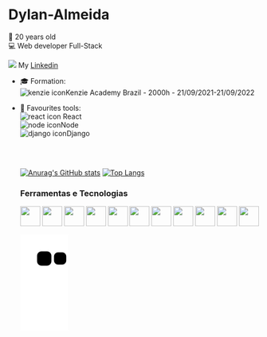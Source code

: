 # Dylan-Almeida
:man: 20 years old<br>
:computer: Web developer Full-Stack<br>

<img src="https://logospng.org/download/linkedin/logo-linkedin-icon-1024.png" width="20"> My <a href="https://www.linkedin.com/in/dylan-almeida/">Linkedin</a>


 - :mortar_board: Formation:<br>
   <img src="https://res.cloudinary.com/crunchbase-production/image/upload/c_lpad,h_256,w_256,f_auto,q_auto:eco,dpr_1/v1507162903/qkpagi7sv8temclfcfjp.png"
        width="24" alt="kenzie icon">Kenzie Academy Brazil - 2000h - 21/09/2021-21/09/2022

 - 🔧 Favourites tools:<br>
    <img src="https://camo.githubusercontent.com/1642c5f39b7f167c07f8eae813d365681abb121bd264d310cfa5ac6b1c438691/68747470733a2f2f692e6962622e636f2f3452484d6d4c512f72656163742e706e67" width="16" alt="react icon"> React<br>
    <img src="https://camo.githubusercontent.com/5f199ce2d9e9cf6aed9696cda96b3de0dfa8900c165104a51e886289e12c4789/68747470733a2f2f692e6962622e636f2f7656786d794e322f6e6f64652e706e67" width="16" alt="node icon">Node<br>
    <img src="https://seeklogo.com/images/D/django-logo-4C5ECF7036-seeklogo.com.png" width="16" alt="django icon">Django<br> 
    
    <br></br>

    [![Anurag's GitHub stats](https://github-readme-stats.vercel.app/api?username=almeidadylan&count_private=true&theme=dark&show_icons=true)](https://github.com/anuraghazra/github-readme-stats)
    [![Top Langs](https://github-readme-stats.vercel.app/api/top-langs/?username=almeidadylan&layout=compact&theme=dark)](https://github.com/anuraghazra/github-readme-stats)
    
    <h3>Ferramentas e Tecnologias</h3>
    <img src="https://cdn.jsdelivr.net/gh/devicons/devicon/icons/html5/html5-original.svg" width="40" height="40" margin="40"/>
    <img src="https://cdn.jsdelivr.net/gh/devicons/devicon/icons/css3/css3-original.svg" width="40" height="40" margin="40"/>
    <img src="https://cdn.jsdelivr.net/gh/devicons/devicon/icons/javascript/javascript-original.svg" width="40" height="40" margin="40"/>
            <img src="https://cdn.jsdelivr.net/gh/devicons/devicon/icons/react/react-original.svg" width="40" height="40" margin="40"/>
 
    <img src="https://cdn.jsdelivr.net/gh/devicons/devicon/icons/typescript/typescript-original.svg" width="40" height="40" margin="40"/>
    <img src="https://cdn.jsdelivr.net/gh/devicons/devicon/icons/nodejs/nodejs-original.svg" width="40" height="40" margin="40"/>
    
    <img src="https://cdn.jsdelivr.net/gh/devicons/devicon/icons/postgresql/postgresql-original.svg" width="40" height="40" margin="40"/>
     
    <img src="https://cdn.jsdelivr.net/gh/devicons/devicon/icons/jest/jest-plain.svg" width="40" height="40" margin="40"/>
          
          
    <img src="https://cdn.jsdelivr.net/gh/devicons/devicon/icons/python/python-original.svg" width="40" height="40" margin="40"/>
    <img src="https://cdn.jsdelivr.net/gh/devicons/devicon/icons/django/django-plain.svg" width="40" height="40" margin="40"/>
    
    <img src="https://cdn.jsdelivr.net/gh/devicons/devicon/icons/docker/docker-original.svg" width="40" height="40" margin="40"/>
   
    
    ![snake gif](https://github.com/almeidadylan/almeidadylan/blob/output/github-contribution-grid-snake.svg)

